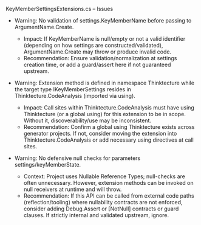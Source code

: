 KeyMemberSettingsExtensions.cs – Issues

- Warning: No validation of settings.KeyMemberName before passing to ArgumentName.Create.
  - Impact: If KeyMemberName is null/empty or not a valid identifier (depending on how settings are constructed/validated), ArgumentName.Create may throw or produce invalid code.
  - Recommendation: Ensure validation/normalization at settings creation time, or add a guard/assert here if not guaranteed upstream.

- Warning: Extension method is defined in namespace Thinktecture while the target type IKeyMemberSettings resides in Thinktecture.CodeAnalysis (imported via using).
  - Impact: Call sites within Thinktecture.CodeAnalysis must have using Thinktecture (or a global using) for this extension to be in scope. Without it, discoverability/use may be inconsistent.
  - Recommendation: Confirm a global using Thinktecture exists across generator projects. If not, consider moving the extension into Thinktecture.CodeAnalysis or add necessary using directives at call sites.

- Warning: No defensive null checks for parameters settings/keyMemberState.
  - Context: Project uses Nullable Reference Types; null-checks are often unnecessary. However, extension methods can be invoked on null receivers at runtime and will throw.
  - Recommendation: If this API can be called from external code paths (reflection/tooling) where nullability contracts are not enforced, consider adding Debug.Assert or [NotNull] contracts or guard clauses. If strictly internal and validated upstream, ignore.
